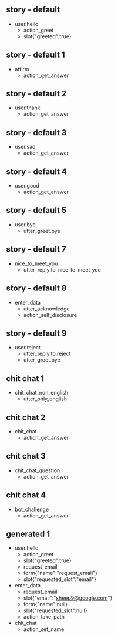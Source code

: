 ## story - default
* user.hello
  - action_greet
  - slot{"greeted":true}



## story - default 1
* affirm
  - action_get_answer

## story - default 2
* user.thank
  - action_get_answer

## story - default 3
* user.sad
  - action_get_answer

## story - default 4
* user.good
  - action_get_answer

## story - default 5
* user.bye  
  - utter_greet.bye

## story - default 7
* nice_to_meet_you
  - utter_reply.to_nice_to_meet_you

## story - default 8
* enter_data
  - utter_acknowledge
  - action_self_disclosure

## story - default 9
* user.reject
  - utter_reply.to.reject
  - utter_greet.bye



## chit chat 1
* chit_chat_non_english
  - utter_only_english
    
## chit chat 2
* chit_chat
  - action_get_answer

## chit chat 3
* chit_chat_question
  - action_get_answer

## chit chat 4
* bot_challenge
  - action_get_answer



## generated 1
* user.hello
  - action_greet
  - slot{"greeted":true}
  - request_email
  - form{"name":"request_email"}
  - slot{"requested_slot":"email"}
* enter_data
  - request_email
  - slot{"email":"sheep9@google.com"}
  - form{"name":null}
  - slot{"requested_slot":null}
  - action_take_path
* chit_chat
  - action_set_name